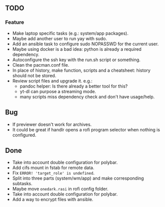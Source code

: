 ## TODO

### Feature

- Make laptop specific tasks (e.g.: system/app packages).
- Maybe add another user to run yay with sudo.
- Add an ansible task to configure sudo NOPASSWD for the current user. 
- Maybe using docker is a bad idea: python is already a required dependency.
- Autoconfigure the ssh key with the run.sh script or something. 
- Clean the pacman.conf file.
- In place of history, make function, scripts and a cheatsheet: history should not be
  stored.
- Review script files and upgrade it. e.g.:
    - pandoc helper: Is there already a better tool for this?
    - yt-dl can purpose a streaming mode.
    - many scripts miss dependency check and don't have usage/help.

## Bug

- lf previewer doesn't work for archives.
- It could be great if handlr opens a rofi program selector when nothing is configured.

## Done

- Take into account double configuration for polybar.
- Add cifs mount in fstab for remote data.
- Fix `ERROR! 'target_role' is undefined`.
- Split into three parts (system/wm/app) and make corresponding subtasks.
- Maybe move `onedark.rasi` in rofi config folder.
- Take into account double configuration for polybar.
- Add a way to encrypt files with ansible.
